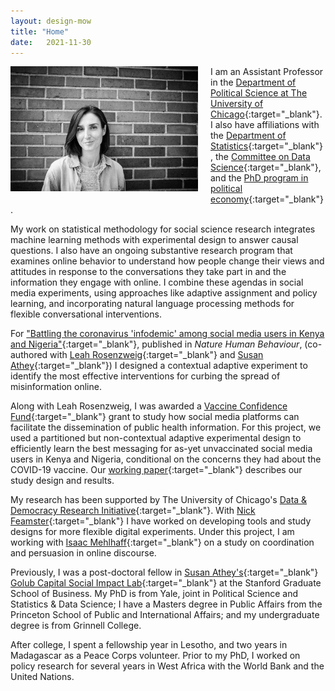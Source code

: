 ```yaml
---
layout: design-mow
title: "Home"
date:   2021-11-30
---
```

<img style="float: left; width: 300px; margin: 0 20px 10px 0" src="/assets/molly_brick_2021.jpg" alt="photo" />

I am an Assistant Professor in the [Department of Political Science at The University of Chicago](https://political-science.uchicago.edu/){:target="_blank"}. 
I also have affiliations with the [Department of Statistics](https://stat.uchicago.edu/people/profile/molly-offer-westort/){:target="_blank"}, the [Committee on Data Science](https://codas.uchicago.edu/about/){:target="_blank"}, and the [PhD program in political economy](https://politicaleconomy.uchicago.edu/){:target="_blank"}. 

My work on statistical methodology for social science research integrates machine learning methods with experimental design to answer causal questions. 
I also have an ongoing substantive research program that examines online behavior to understand how people change their views and attitudes in response to the conversations they take part in and the information they engage with online. 
I combine these agendas in social media experiments, using approaches like adaptive assignment and policy learning, and incorporating natural language processing methods for flexible conversational interventions.

For ["Battling the coronavirus 'infodemic' among social media users in Kenya and Nigeria"](https://doi.org/10.1038/s41562-023-01810-7){:target="_blank"}, published in *Nature Human Behaviour*, (co-authored with [Leah Rosenzweig](https://leahrrosenzweig.com/){:target="_blank"} and [Susan Athey](https://gsb-faculty.stanford.edu/susan-athey/){:target="_blank"}) I designed a contextual adaptive experiment to identify the most effective interventions for curbing the spread of misinformation online. 

Along with Leah Rosenzweig, I was awarded a [Vaccine Confidence Fund](https://vaccineconfidencefund.org/about/){:target="_blank"} grant to study how social media platforms can facilitate the dissemination of public health information. 
For this project, we used a partitioned but non-contextual adaptive experimental design to efficiently learn the best messaging for as-yet unvaccinated social media users in Kenya and Nigeria, conditional on the concerns they had about the COVID-19 vaccine. 
Our [working paper](https://osf.io/mgyxu){:target="_blank"} describes our study design and results. 

My research has been supported by The University of Chicago's [Data & Democracy Research Initiative](https://datascience.uchicago.edu/news/new-data-democracy-research-initiative-launched-at-university-of-chicago/){:target="_blank"}. 
With [Nick Feamster](https://people.cs.uchicago.edu/~feamster/){:target="_blank"} I have worked on developing tools and study designs for more flexible digital experiments. 
Under this project, I am working with [Isaac Mehlhaff](https://imehlhaff.net/){:target="_blank"} on a study on coordination and persuasion in online discourse. 

Previously, I was a post-doctoral fellow in [Susan Athey's](https://athey.people.stanford.edu/){:target="_blank"} [Golub Capital Social Impact Lab](https://www.gsb.stanford.edu/faculty-research/centers-initiatives/sil){:target="_blank"} at the Stanford Graduate School of Business. 
My PhD is from Yale, joint in Political Science and Statistics & Data Science; I have a Masters degree in Public Affairs from the Princeton School of Public and International Affairs; and my undergraduate degree is from Grinnell College. 

After college, I spent a fellowship year in Lesotho, and two years in Madagascar as a Peace Corps volunteer. 
Prior to my PhD, I worked on policy research for several years in West Africa with the World Bank and the United Nations.  
